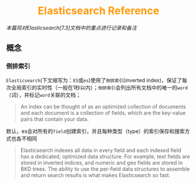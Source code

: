 # <div style="text-align:center;color:#FF9900">Elasticsearch Reference</div>

*本篇将对Elasticsearch[7.3]文档中的重点进行记录和备注*

## 概念
### 倒排索引
`Elasticsearch`(下文缩写为：`ES`或`es`)使用了`倒排索引`(inverted index)，保证了每次全局索引的实时性（一般在1秒以内）；`倒排索引`会列出所有文档中的唯一的`word`（词），并标记`word`关联的文档；
> An index can be thought of as an optimized collection of documents and each document is a collection of fields, which are the key-value pairs that contain your data.

默认，es会对所有的`field`创建索引，并且每种类型（type）的索引保存和搜索方式也各不相同
> Elasticsearch indexes all data in every field and each indexed field has a dedicated, optimized data structure. For example, text fields are stored in inverted indices, and numeric and geo fields are stored in BKD trees. The ability to use the per-field data structures to assemble and return search results is what makes Elasticsearch so fast.
